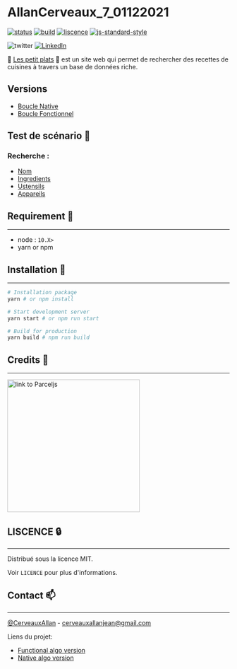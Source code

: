 # AllanCerveaux_7_01122021

[![status](https://img.shields.io/website?url=https%3A%2F%2Foc-2021-2022.github.io%2FAllanCerveaux_7_01122021%2F)](https://oc-2021-2022.github.io/AllanCerveaux_7_01122021/)
[![build](https://github.com/oc-2021-2022/AllanCerveaux_7_01122021/actions/workflows/deploy-to-gh-pages.yml/badge.svg)](https://github.com/oc-2021-2022/AllanCerveaux_7_01122021/actions/workflows/deploy-to-gh-pages.yml)
[![liscence](https://img.shields.io/github/license/oc-2021-2022/AllanCerveaux_7_01122021)](https://github.com/oc-2021-2022/AllanCerveaux_7_01122021/blob/main/LICENSE)
[![js-standard-style](https://img.shields.io/badge/code%20style-standard-brightgreen.svg)](http://standardjs.com)

![twitter](https://img.shields.io/twitter/url?style=social&url=https%3A%2F%2Ftwitter.com%2FCerveauxAllan)
[![LinkedIn](https://img.shields.io/badge/LinkedIn-0077B5?style=for-the-badge&logo=linkedin&logoColor=white&style=flat-square)](https://www.linkedin.com/in/allancerveaux/)

🥘 [Les petit plats](https://oc-2021-2022.github.io/AllanCerveaux_7_01122021/) 📃 est un site web qui permet de rechercher des recettes de cuisines à travers un base de données riche.

## Versions
- [Boucle Native](http://les-petit-plat-native.surge.sh/)
- [Boucle Fonctionnel](https://oc-2021-2022.github.io/AllanCerveaux_7_01122021/)

## Test de scénario :mechanical_arm:

### Recherche :
- [Nom](https://jsben.ch/oA4ZC)
- [Ingredients](https://jsben.ch/OTU83)
- [Ustensils](https://jsben.ch/KIqp3)
- [Appareils](https://jsben.ch/C2tCp)
## Requirement 🧰 
___
- node : `10.X>`
- yarn or npm

## Installation 🚀
___
```bash
# Installation package
yarn # or npm install

# Start development server
yarn start # or npm run start

# Build for production
yarn build # npm run build

```

## Credits 📜
___
<a href="https://parceljs.org/"><img src="https://user-images.githubusercontent.com/19409/31321658-f6aed0f2-ac3d-11e7-8100-1587e676e0ec.png" alt="link to Parceljs" width=300 /></a>

## LISCENCE 🔒
___
Distribué sous la licence MIT. 

Voir `LICENCE` pour plus d'informations.

## Contact 📫
___
[@CerveauxAllan]("https://twitter.com/CerveauxAllan") - [cerveauxallanjean@gmail.com]("cerveauxallanjean@gmail.com")

Liens du projet:
- [Functional algo version](https://oc-2021-2022.github.io/AllanCerveaux_7_01122021/)
- [Native algo version](http://les-petit-plat-native.surge.sh/)
